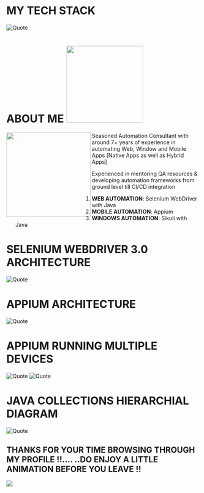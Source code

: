 
# MY TECH STACK
![Quote](https://drive.google.com/uc?export=view&id=1lYlhk9vm23JZEBnZ1_byORmRsiYRfbuz)

# **ABOUT ME**  <img src="https://userscontent2.emaze.com/images/5945d480-88…5794a46d629b/ab04df7cd1c968f66c2cba702a8174c2.gif" width="200" height="200" >


<img src="https://www.esds.co.in/blog/wp-content/uploads/2019/11/rpa-robotic-process-automation.gif.pagespeed.ce_.pYfraY_2na.gif" width="220" height="220" align="left">

Seasoned Automation Consultant with around 7+ years of experience in automating Web, Window and Mobile Apps [Native Apps as well as Hybrid Apps]

Experienced in mentoring QA resources & developing automation frameworks from ground level till CI/CD integration

 1. **WEB AUTOMATION**: Selenium WebDriver with Java
 2. **MOBILE AUTOMATION**: Appium
 3. **WINDOWS AUTOMATION**: Sikuli with Java

# SELENIUM WEBDRIVER 3.0 ARCHITECTURE
![Quote](https://1.bp.blogspot.com/-uPfkaIRurCg/XpqpEIehxyI/AAAAAAAAJNc/DpFcdD95FWoGCEuvzPrG1rpX34r42IdZwCLcBGAsYHQ/s1600/1.png)

# APPIUM ARCHITECTURE
![Quote](https://www.upgrad.com/blog/wp-content/uploads/2020/06/Appium-Architecture.jpg)

# APPIUM RUNNING MULTIPLE DEVICES
![Quote](https://raw.githubusercontent.com/saucelabs/sample-app-mobile/main/docs/assets/android-overview.gif) ![Quote](https://raw.githubusercontent.com/saucelabs/sample-app-mobile/main/docs/assets/ios-overview.gif)

# JAVA COLLECTIONS HIERARCHIAL DIAGRAM
![Quote](https://drive.google.com/uc?export=view&id=1hv3EEiG_TQkyRhr3HSbwd79NRMNyz5U9)


## THANKS FOR YOUR TIME BROWSING THROUGH MY PROFILE !!.... ..DO ENJOY A LITTLE ANIMATION BEFORE YOU LEAVE !!
<img src="https://i.imgur.com/1s5fpG2.gif" align="">
